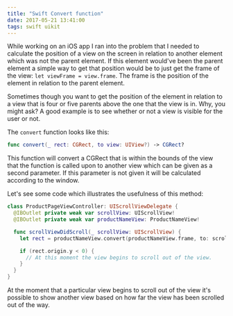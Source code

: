 ```yaml
---
title: "Swift Convert function"
date: 2017-05-21 13:41:00
tags: swift uikit
---
```


While working on an iOS app I ran into the problem that I needed to calculate the position of a view on the screen in relation to another element which was not the parent element. If this element would've been the parent element a simple way to get that position would be to just get the frame of the view: `let viewFrame = view.frame`. The frame is the position of the element in relation to the parent element.

Sometimes though you want to get the position of the element in relation to a view that is four or five parents above the one that the view is in. Why, you might ask? A good example is to see whether or not a view is visible for the user or not.

The `convert` function looks like this:

``` swift
func convert(_ rect: CGRect, to view: UIView?) -> CGRect?
```

This function will convert a CGRect that is within the bounds of the view that the function is called upon to another view which can be given as a second parameter. If this parameter is not given it will be calculated according to the window.

Let's see some code which illustrates the usefulness of this method:

``` swift
class ProductPageViewController: UIScrollViewDelegate {
  @IBOutlet private weak var scrollView: UIScrollView!
  @IBOutlet private weak var productNameView: ProductNameView!

  func scrollViewDidScroll(_ scrollView: UIScrollView) {
    let rect = productNameView.convert(productNameView.frame, to: scrollView)

    if (rect.origin.y < 0) {
      // At this moment the view begins to scroll out of the view.
    }
  }
}
```

At the moment that a particular view begins to scroll out of the view it's possible to show another view based on how far the view has been scrolled out of the way.
